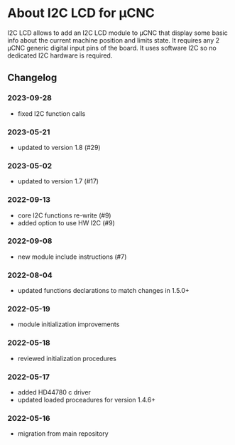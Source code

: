 # About I2C LCD for µCNC

I2C LCD allows to add an I2C LCD module to µCNC that display some basic info about the current machine position and limits state.
It requires any 2 µCNC generic digital input pins of the board. It uses software I2C so no dedicated I2C hardware is required.

## Changelog

### 2023-09-28

- fixed I2C function calls

### 2023-05-21

- updated to version 1.8 (#29)

### 2023-05-02

- updated to version 1.7 (#17)

### 2022-09-13

- core I2C functions re-write (#9)
- added option to use HW I2C (#9)

### 2022-09-08

- new module include instructions (#7)

### 2022-08-04

- updated functions declarations to match changes in 1.5.0+

### 2022-05-19

- module initialization improvements

### 2022-05-18

- reviewed initialization procedures

### 2022-05-17

- added HD44780 c driver
- updated loaded proceadures for version 1.4.6+

### 2022-05-16

- migration from main repository
